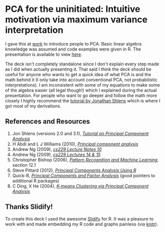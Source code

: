 # PCA for the uninitiated: Intuitive motivation via maximum variance interpretation

I gave this at [work](http://rebdrainlabs.com) to introduce people to PCA.  Basic linear algebra knowledge was assumed and code examples were given in R.  The presentation is available to view [here](http://benmabey.com/presenations/pca-tutorial).

The deck isn't completely standalone since I don't explain every step made as I did when actually presenting it.  That said I think the deck should be useful for anyone who wants to get a quick idea of what PCA is and the math behind it (I only take into account conventional PCA, not probabilistic interpretations).  I am inconsistent with some of my equations to make some of the algebra easier (all legal though!) which I explained during the actual presentation.  For people who want to go deeper and follow the math more closely I highly recommend the [tutorial by Jonathan Shlens](http://www.snl.salk.edu/~shlens/) which is where I got most of my derivations.

## References and Resources

1. Jon Shlens (versions 2.0 and 3.1), <cite>[Tutorial on Principal Component Analysis](http://www.snl.salk.edu/~shlens/)</cite>
1. H Abdi and L J Williams (2010), <cite>[Principal component analysis](http://www.universityoftexasatdallascomets.com/~herve/abdi-wireCS-PCA2010-inpress.pdf)</cite>
1. Andrew Ng (2009), <cite>[cs229 Lecture Notes 10](http://see.stanford.edu/materials/aimlcs229/cs229-notes10.pdf)</cite>
1. Andrew Ng (2009), <cite>[cs229 Lectures 14 & 15](http://see.stanford.edu/see/lecturelist.aspx?coll=348ca38a-3a6d-4052-937d-cb017338d7b1)</cite>
1. Christopher Bishop (2006), <cite>[Pattern Recognition and Machine Learning](http://research.microsoft.com/en-us/um/people/cmbishop/prml/)</cite>, section 12.1
1. Steve Pittard (2012), <cite>[Principal Components Analysis Using R](http://www.youtube.com/user/biorsph)</cite>
1. Quick-R, <cite>[Principal Components and Factor Analysis](http://www.statmethods.net/advstats/factor.html)</cite> (good pointers to additional R packages)
1. C Ding, X He (2004), <cite>[K-means Clustering via Principal Component Analysis](http://ranger.uta.edu/~chqding/papers/KmeansPCA1.pdf)</cite> 

## Thanks Slidify!

To create this deck I used the awesome [Slidify](http://ramnathv.github.com/slidify/) for R.  It was a pleasure to work with and made embedding my R code and graphs painless (via [knitr](http://yihui.name/knitr/)).